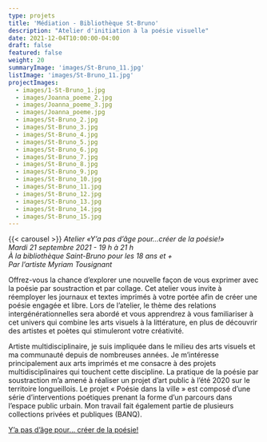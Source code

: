```yaml
---
type: projets
title: 'Médiation - Bibliothèque St-Bruno'
description: "Atelier d'initiation à la poésie visuelle"
date: 2021-12-04T10:00:00-04:00
draft: false
featured: false
weight: 20
summaryImage: 'images/St-Bruno_11.jpg'
listImage: 'images/St-Bruno_11.jpg'
projectImages:
  - images/1-St-Bruno_1.jpg
  - images/Joanna_poeme_2.jpg
  - images/Joanna_poeme_3.jpg
  - images/Joanna_poeme.jpg
  - images/St-Bruno_2.jpg
  - images/St-Bruno_3.jpg
  - images/St-Bruno_4.jpg
  - images/St-Bruno_5.jpg
  - images/St-Bruno_6.jpg
  - images/St-Bruno_7.jpg
  - images/St-Bruno_8.jpg
  - images/St-Bruno_9.jpg
  - images/St-Bruno_10.jpg
  - images/St-Bruno_11.jpg
  - images/St-Bruno_12.jpg
  - images/St-Bruno_13.jpg
  - images/St-Bruno_14.jpg
  - images/St-Bruno_15.jpg   
---
```

{{< carousel >}}
_Atelier «Y’a pas d’âge pour…créer de la poésie!»  
Mardi 21 septembre 2021 - 19 h à 21 h  
À la bibliothèque Saint-Bruno pour les 18 ans et +  
Par l’artiste Myriam Tousignant_

Offrez-vous la chance d’explorer une nouvelle façon de vous exprimer avec la poésie par soustraction et par collage. 
Cet atelier vous invite à réemployer les journaux et textes imprimés à votre portée afin de créer une poésie engagée et libre. Lors de l’atelier, le thème des relations intergénérationnelles sera abordé et vous apprendrez à vous familiariser à cet univers qui combine les arts visuels à la littérature, en plus de découvrir des artistes et poètes qui stimuleront votre créativité. 

Artiste multidisciplinaire, je suis impliquée dans le milieu des arts visuels et ma communauté depuis de nombreuses années. Je m’intéresse principalement aux arts imprimés et me consacre à des projets multidisciplinaires qui touchent cette discipline. La pratique de la poésie par soustraction m’a amené à réaliser un projet d’art public à l’été 2020 sur le territoire longueillois. Le projet « Poésie dans la ville » est composé d’une série d’interventions poétiques prenant la forme d’un parcours dans l’espace public urbain. Mon travail fait également partie de plusieurs collections privées et publiques (BANQ). 

[Y’a pas d’âge pour… créer de la poésie!](https://stbruno.ca/evenements/y-a-pas-da-ge-pour-creer-de-la-poesie/)